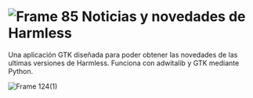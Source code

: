 # ![Frame 85](https://github.com/SquaredFe/Noticias/assets/90733495/48bf7fe7-06bf-473b-a204-260dc12a808f) Noticias y novedades de Harmless
Una aplicación GTK diseñada para poder obtener las novedades de las ultimas versiones de Harmless. Funciona con adwitalib y GTK mediante Python.


![Frame 124(1)](https://github.com/SquaredFe/Noticias/assets/90733495/d01bd498-2eb5-4ffd-92be-40f31197a88a)
